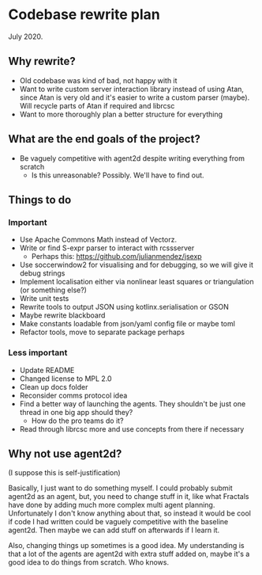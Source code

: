 # Codebase rewrite plan
July 2020.

## Why rewrite?
- Old codebase was kind of bad, not happy with it
- Want to write custom server interaction library instead of using Atan, since Atan is very old and it's easier to write
a custom parser (maybe). Will recycle parts of Atan if required and librcsc
- Want to more thoroughly plan a better structure for everything

## What are the end goals of the project?
- Be vaguely competitive with agent2d despite writing everything from scratch
    - Is this unreasonable? Possibly. We'll have to find out.

## Things to do
### Important
- Use Apache Commons Math instead of Vectorz.
- Write or find S-expr parser to interact with rcssserver
    - Perhaps this: https://github.com/julianmendez/jsexp
- Use soccerwindow2 for visualising and for debugging, so we will give it debug strings
- Implement localisation either via nonlinear least squares or triangulation (or something else?)
- Write unit tests
- Rewrite tools to output JSON using kotlinx.serialisation or GSON
- Maybe rewrite blackboard
- Make constants loadable from json/yaml config file or maybe toml
- Refactor tools, move to separate package perhaps

### Less important
- Update README
- Changed license to MPL 2.0
- Clean up docs folder
- Reconsider comms protocol idea
- Find a better way of launching the agents. They shouldn't be just one thread in one big app should they?
    - How do the pro teams do it?
- Read through librcsc more and use concepts from there if necessary
    
## Why not use agent2d?
(I suppose this is self-justification)

Basically, I just want to do something myself. I could probably submit agent2d as an agent, but, you need to change
stuff in it, like what Fractals have done by adding much more complex multi agent planning. Unfortunately I don't
know anything about that, so instead it would be cool if code I had written could be vaguely competitive with
the baseline agent2d. Then maybe we can add stuff on afterwards if I learn it.

Also, changing things up sometimes is a good idea. My understanding is that a lot of the agents are agent2d with
extra stuff added on, maybe it's a good idea to do things from scratch. Who knows.